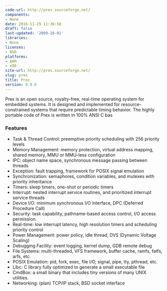 ```yaml
---
code-url: http://prex.sourceforge.net/
components:
- None
date: 2016-11-29 11:36:58
draft: false
last-updated: '2009-10-01'
libraries:
- None
licenses:
- BSD
platforms:
- ARM
- x86
site-url: http://prex.sourceforge.net/
slug: prex
title: Prex
version: 0.9.0
---
```

Prex is an open source, royalty-free, real-time operating system for embedded systems. It is designed and implemented for resource-constrained systems that require predictable timing behavior. The highly portable code of Prex is written in 100% ANSI C bas

<!--more-->

### Features
- Task & Thread Control: preemptive priority scheduling with 256 priority levels
- Memory Management: memory protection, virtual address mapping, shared memory, MMU or MMU-less configuration
- IPC: object name space, synchronous message passing between threads
- Exception: fault trapping, framework for POSIX signal emulation
- Synchronization: semaphores, condition variables, and mutexes with priority inheritance
- Timers: sleep timers, one-shot or periodic timers
- Interrupt: nested interrupt service routines, and prioritized interrupt service threads
- Device I/O: minimum synchronous I/O interface, DPC (Deferred Procedure Call)
- Security: task capability, pathname-based access control, I/O access permission.
- Real-time: low interrupt latency, high resolution timers and scheduling priority control
- Power Management: power policy, idle thread, DVS (Dynamic Voltage Scaling)
- Debugging Facility: event logging, kernel dump, GDB remote debug
- File Systems: multi-threaded, VFS framework, buffer cache, ramfs, fatfs, arfs, etc.
- POSIX Emulation: pid, fork, exec, file I/O, signal, pipe, tty, pthread, etc.
- Libc: C library fully optimized to generate a small executable file
- CmdBox: a small binary that includes tiny versions of many UNIX utilities.
- Networking: (plan) TCP/IP stack, BSD socket interface


